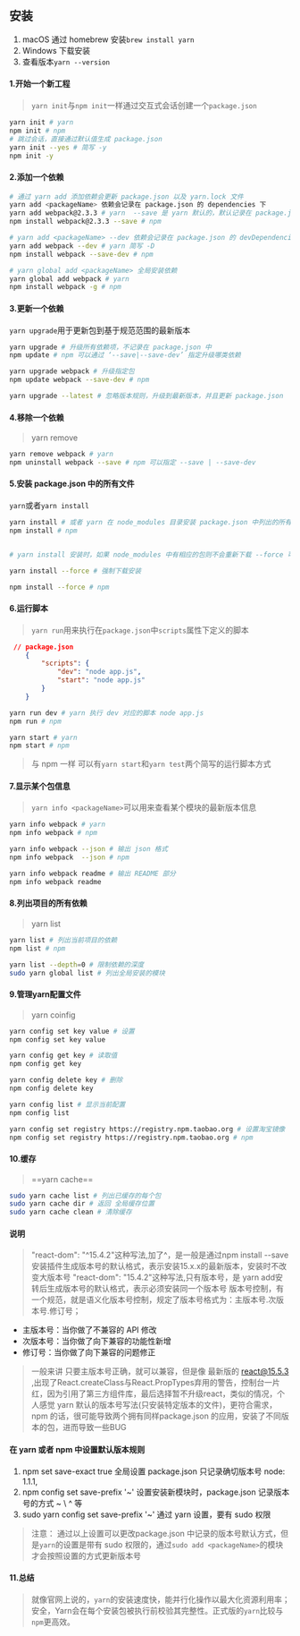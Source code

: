 ## 安装
1. macOS 通过 homebrew 安装`brew install yarn`
1. Windows 下载安装
1. 查看版本`yarn --version`

#### 1.开始一个新工程
> `yarn init`与`npm init`一样通过交互式会话创建一个`package.json`

```Bash
yarn init # yarn
npm init # npm
# 跳过会话，直接通过默认值生成 package.json
yarn init --yes # 简写 -y
npm init -y
```
#### 2.添加一个依赖
```Bash
# 通过 yarn add 添加依赖会更新 package.json 以及 yarn.lock 文件
yarn add <packageName> 依赖会记录在 package.json 的 dependencies 下
yarn add webpack@2.3.3 # yarn  --save 是 yarn 默认的，默认记录在 package.json 中
npm install webpack@2.3.3 --save # npm

# yarn add <packageName> --dev 依赖会记录在 package.json 的 devDependencies 下
yarn add webpack --dev # yarn 简写 -D
npm install webpack --save-dev # npm

# yarn global add <packageName> 全局安装依赖
yarn global add webpack # yarn
npm install webpack -g # npm
```
#### 3.更新一个依赖
`yarn upgrade`用于更新包到基于规范范围的最新版本

```Bash
yarn upgrade # 升级所有依赖项，不记录在 package.json 中
npm update # npm 可以通过 ‘--save|--save-dev’ 指定升级哪类依赖

yarn upgrade webpack # 升级指定包
npm update webpack --save-dev # npm

yarn upgrade --latest # 忽略版本规则，升级到最新版本，并且更新 package.json
```
#### 4.移除一个依赖
> yarn remove <packageName>

```Bash
yarn remove webpack # yarn
npm uninstall webpack --save # npm 可以指定 --save | --save-dev 
```
#### 5.安装 package.json 中的所有文件
`yarn`或者`yarn install`

```Bash
yarn install # 或者 yarn 在 node_modules 目录安装 package.json 中列出的所有依赖
npm install # npm


# yarn install 安装时，如果 node_modules 中有相应的包则不会重新下载 --force 可以强制重新下载安装

yarn install --force # 强制下载安装

npm install --force # npm
```
#### 6.运行脚本
> `yarn run`用来执行在`package.json`中`scripts`属性下定义的脚本

```JSON
 // package.json
    {
        "scripts": {
            "dev": "node app.js",
            "start": "node app.js"
        }
    }
```
```Bash
yarn run dev # yarn 执行 dev 对应的脚本 node app.js
npm run # npm

yarn start # yarn
npm start # npm
```
> 与 npm 一样 可以有`yarn start`和`yarn test`两个简写的运行脚本方式

#### 7.显示某个包信息
> `yarn info <packageName>`可以用来查看某个模块的最新版本信息

```Bash
yarn info webpack # yarn 
npm info webpack # npm

yarn info webpack --json # 输出 json 格式
npm info webpack  --json # npm

yarn info webpack readme # 输出 README 部分
npm info webpack readme
```
#### 8.列出项目的所有依赖
> yarn list

```Bash
yarn list # 列出当前项目的依赖
npm list # npm

yarn list --depth=0 # 限制依赖的深度
sudo yarn global list # 列出全局安装的模块
```
#### 9.管理yarn配置文件
> yarn coinfig

```Bash
yarn config set key value # 设置
npm config set key value

yarn config get key # 读取值
npm config get key

yarn config delete key # 删除
npm config delete key

yarn config list # 显示当前配置
npm config list 

yarn config set registry https://registry.npm.taobao.org # 设置淘宝镜像
npm config set registry https://registry.npm.taobao.org # npm
```
#### 10.缓存
> ==yarn cache==

```Bash
sudo yarn cache list # 列出已缓存的每个包
sudo yarn cache dir # 返回 全局缓存位置
sudo yarn cache clean # 清除缓存
```
#### 说明
> "react-dom": "^15.4.2"这种写法,加了^，是一般是通过npm install --save安装插件生成版本号的默认格式，表示安装15.x.x的最新版本，安装时不改变大版本号
"react-dom": "15.4.2"这种写法,只有版本号，是 yarn add安转后生成版本号的默认格式，表示必须安装同一个版本号
版本号控制，有一个规范，就是语义化版本号控制，规定了版本号格式为：主版本号.次版本号.修订号；

- 主版本号：当你做了不兼容的 API 修改
- 次版本号：当你做了向下兼容的功能性新增
- 修订号：当你做了向下兼容的问题修正

> 一般来讲 只要主版本号正确，就可以兼容，但是像 最新版的 react@15.5.3 ,出现了React.createClass与React.PropTypes弃用的警告，控制台一片红，因为引用了第三方组件库，最后选择暂不升级react，类似的情况，个人感觉 yarn 默认的版本号写法(只安装特定版本的文件)，更符合需求，npm 的话，很可能导致两个拥有同样package.json 的应用，安装了不同版本的包，进而导致一些BUG

#### 在 yarn 或者 npm 中设置默认版本规则
1. npm set save-exact true 全局设置 package.json 只记录确切版本号 node: 1.1.1,
1. npm config set save-prefix '~'  设置安装新模块时，package.json 记录版本号的方式 ~ \ ^ 等
1. sudo yarn config set save-prefix '~' 通过 yarn 设置，要有 sudo 权限

> 注意： 通过以上设置可以更改package.json 中记录的版本号默认方式，但是`yarn`的设置是带有 sudo 权限的，通过`sudo add <packageName>`的模块才会按照设置的方式更新版本号

#### 11.总结
> 就像官网上说的，`yarn`的安装速度快，能并行化操作以最大化资源利用率；安全，Yarn会在每个安装包被执行前校验其完整性。正式版的`yarn`比较与`npm`更高效。

